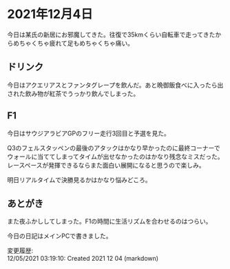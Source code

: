 # 2021年12月4日

今日は某氏の新居にお邪魔してきた。往復で35kmくらい自転車で走ってきたからめちゃくちゃ疲れて足もめちゃくちゃ痛い。

## ドリンク

今日はアクエリアスとファンタグレープを飲んだ。あと晩御飯食べに入ったら出された飲み物が紅茶でうっかり飲んでしまった。

## F1

今日はサウジアラビアGPのフリー走行3回目と予選を見た。

Q3のフェルスタッペンの最後のアタックはかなり早かったのに最終コーナーでウォールに当ててしまってタイムが出せなかったのはかなり残念なミスだった。レースペースが発揮できるならまた面白い展開になると思うので楽しみ。

明日リアルタイムで決勝見るかはかなり悩みどころ。

## あとがき

また夜ふかししてしまった。F1の時間に生活リズムを合わせるのはつらい。

今日の日記はメインPCで書きました。

変更履歴:  
12/05/2021 03:19:10: Created 2021 12 04 (markdown)  
